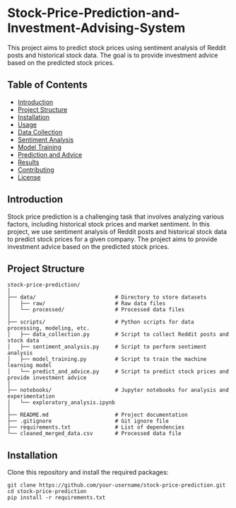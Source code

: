 # Stock-Price-Prediction-and-Investment-Advising-System

This project aims to predict stock prices using sentiment analysis of Reddit posts and historical stock data. The goal is to provide investment advice based on the predicted stock prices.

## Table of Contents

- [Introduction](#introduction)
- [Project Structure](#project-structure)
- [Installation](#installation)
- [Usage](#usage)
- [Data Collection](#data-collection)
- [Sentiment Analysis](#sentiment-analysis)
- [Model Training](#model-training)
- [Prediction and Advice](#prediction-and-advice)
- [Results](#results)
- [Contributing](#contributing)
- [License](#license)

## Introduction

Stock price prediction is a challenging task that involves analyzing various factors, including historical stock prices and market sentiment. In this project, we use sentiment analysis of Reddit posts and historical stock data to predict stock prices for a given company. The project aims to provide investment advice based on the predicted stock prices.

## Project Structure

```plaintext
stock-price-prediction/
│
├── data/                         # Directory to store datasets
│   ├── raw/                      # Raw data files
│   └── processed/                # Processed data files
│
├── scripts/                      # Python scripts for data processing, modeling, etc.
│   ├── data_collection.py        # Script to collect Reddit posts and stock data
│   ├── sentiment_analysis.py     # Script to perform sentiment analysis
│   ├── model_training.py         # Script to train the machine learning model
│   └── predict_and_advice.py     # Script to predict stock prices and provide investment advice
│
├── notebooks/                    # Jupyter notebooks for analysis and experimentation
│   └── exploratory_analysis.ipynb
│
├── README.md                     # Project documentation
├── .gitignore                    # Git ignore file
├── requirements.txt              # List of dependencies
└── cleaned_merged_data.csv       # Processed data file
```
## Installation

Clone this repository and install the required packages:
```
git clone https://github.com/your-username/stock-price-prediction.git
cd stock-price-prediction
pip install -r requirements.txt
```
